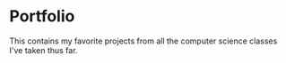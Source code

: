# Portfolio
This contains my favorite projects from all the computer science classes I've taken thus far.
